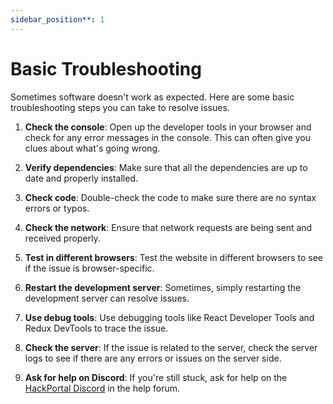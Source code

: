 ```yaml
---
sidebar_position**: 1
---
```


# Basic Troubleshooting

Sometimes software doesn't work as expected. Here are some basic troubleshooting steps you can take to resolve issues.

1. **Check the console**: Open up the developer tools in your browser and check for any error messages in the console. This can often give you clues about what's going wrong.

2. **Verify dependencies**: Make sure that all the dependencies are up to date and properly installed.

3. **Check code**: Double-check the code to make sure there are no syntax errors or typos.

4. **Check the network**: Ensure that network requests are being sent and received properly.

5. **Test in different browsers**: Test the website in different browsers to see if the issue is browser-specific.

6. **Restart the development server**: Sometimes, simply restarting the development server can resolve issues.

7. **Use debug tools**: Use debugging tools like React Developer Tools and Redux DevTools to trace the issue.

8. **Check the server**: If the issue is related to the server, check the server logs to see if there are any errors or issues on the server side.

9. **Ask for help on Discord**: If you're still stuck, ask for help on the [HackPortal Discord](https://discord.gg/2gkhwX5fdV) in the help forum.
